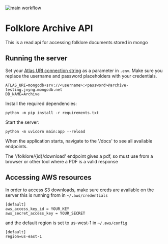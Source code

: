 ![main workflow](https://github.com/mongodb-developer/pymongo-fastapi-crud/actions/workflows/main.yml/badge.svg)

# Folklore Archive API

This is a read api for accessing folklore documents stored in mongo

## Running the server

Set your [Atlas URI connection string](https://docs.atlas.mongodb.com/getting-started/) as a parameter in `.env`.
Make sure you replace the username and password placeholders with your credentials.

```
ATLAS_URI=mongodb+srv://<username>:<password>@archive-testing.jvyng.mongodb.net
DB_NAME=Archive
```

Install the required dependencies:

```
python -m pip install -r requirements.txt
```

Start the server:
```
python -m uvicorn main:app --reload
```

When the application starts, navigate to the '/docs' to see all available endpoints.

The '/folklore/{id}/download' endpoint gives a pdf, so must use from a browser or other tool where a PDF is a valid response 

## Accessing AWS resources
In order to access S3 downloads, make sure creds are available on the server this is running from in `~/.aws/credentials`
```
[default]
aws_access_key_id = YOUR_KEY
aws_secret_access_key = YOUR_SECRET
```

and the default region is set to us-west-1 in `~/.aws/config`
```
[default]
region=us-east-1
```

